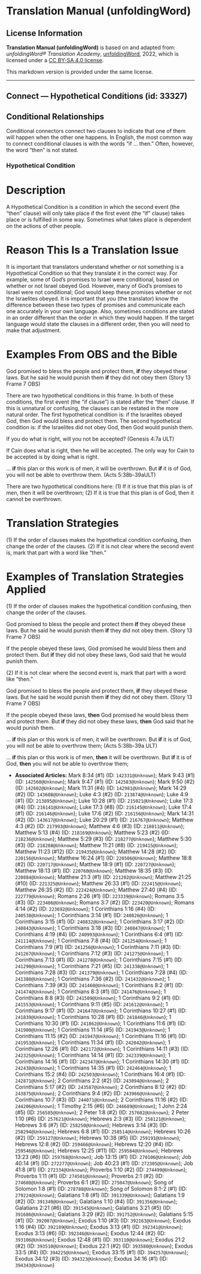 # Translation Manual (unfoldingWord)

## License Information

**Translation Manual (unfoldingWord)** is based on and adapted from: _unfoldingWord® Translation Academy_, [unfoldingWord](https://unfoldingword.org/utw), 2022, which is licensed under a [CC BY-SA 4.0 license](https://creativecommons.org/licenses/by-sa/4.0/legalcode.en).

This markdown version is provided under the same license.



--------------------------------

## Connect — Hypothetical Conditions (id: 33327)

Conditional Relationships
-------------------------

Conditional connectors connect two clauses to indicate that one of them will happen when the other one happens. In English, the most common way to connect conditional clauses is with the words “if … then.” Often, however, the word “then” is not stated.

### Hypothetical Condition

Description
===========

A Hypothetical Condition is a condition in which the second event (the “then” clause) will only take place if the first event (the “if” clause) takes place or is fulfilled in some way. Sometimes what takes place is dependent on the actions of other people.

Reason This Is a Translation Issue
==================================

It is important that translators understand whether or not something is a Hypothetical Condition so that they translate it in the correct way. For example, some of God’s promises to Israel were conditional, based on whether or not Israel obeyed God. However, many of God’s promises to Israel were not conditional; God would keep these promises whether or not the Israelites obeyed. It is important that you (the translator) know the difference between these two types of promises and communicate each one accurately in your own language. Also, sometimes conditions are stated in an order different than the order in which they would happen. If the target language would state the clauses in a different order, then you will need to make that adjustment.

Examples From OBS and the Bible
===============================

God promised to bless the people and protect them, **if** they obeyed these laws. But he said he would punish them **if** they did not obey them (Story 13 Frame 7 OBS)

There are two hypothetical conditions in this frame. In both of these conditions, the first event (the “if clause”) is stated after the “then” clause. If this is unnatural or confusing, the clauses can be restated in the more natural order. The first hypothetical condition is: if the Israelites obeyed God, then God would bless and protect them. The second hypothetical condition is: if the Israelites did not obey God, then God would punish them.

If you do what is right, will you not be accepted? (Genesis 4:7a ULT)

If Cain does what is right, then he will be accepted. The only way for Cain to be accepted is by doing what is right.

… **if** this plan or this work is of men, it will be overthrown. But **if** it is of God, you will not be able to overthrow them. (Acts 5:38b\-39aULT)

There are two hypothetical conditions here: (1\) If it is true that this plan is of men, then it will be overthrown; (2\) If it is true that this plan is of God, then it cannot be overthrown.

Translation Strategies
======================

(1\) If the order of clauses makes the hypothetical condition confusing, then change the order of the clauses. (2\) If it is not clear where the second event is, mark that part with a word like “then.”

Examples of Translation Strategies Applied
==========================================

(1\) If the order of clauses makes the hypothetical condition confusing, then change the order of the clauses.

God promised to bless the people and protect them **if** they obeyed these laws. But he said he would punish them **if** they did not obey them. (Story 13 Frame 7 OBS)

If the people obeyed these laws, God promised he would bless them and protect them. But **if** they did not obey these laws, God said that he would punish them.

(2\) If it is not clear where the second event is, mark that part with a word like “then.”

God promised to bless the people and protect them, **if** they obeyed these laws. But he said he would punish them **if** they did not obey them. (Story 13 Frame 7 OBS)

If the people obeyed these laws, **then** God promised he would bless them and protect them. But **if** they did not obey these laws, **then** God said that he would punish them.

… **if** this plan or this work is of men, it will be overthrown. But **if** it is of God, you will not be able to overthrow them; (Acts 5:38b\-39a ULT)

… **if** this plan or this work is of men, **then** it will be overthrown. But **if** it is of God, **then** you will not be able to overthrow them;

* **Associated Articles:** Mark 8:34 (#1) (ID: `142331@Unknown`); Mark 9:43 (#1) (ID: `142560@Unknown`); Mark 9:47 (#1) (ID: `142583@Unknown`); Mark 9:50 (#2) (ID: `142602@Unknown`); Mark 11:31 (#4) (ID: `142981@Unknown`); Mark 14:29 (#2) (ID: `143608@Unknown`); Luke 4:3 (#2) (ID: `213874@Unknown`); Luke 4:9 (#1) (ID: `213895@Unknown`); Luke 10:28 (#1) (ID: `215021@Unknown`); Luke 17:3 (#4) (ID: `216141@Unknown`); Luke 17:3 (#8) (ID: `216145@Unknown`); Luke 17:4 (#1) (ID: `216146@Unknown`); Luke 17:6 (#2) (ID: `216156@Unknown`); Mark 14:31 (#2) (ID: `143617@Unknown`); Luke 20:29 (#1) (ID: `216767@Unknown`); Matthew 4:3 (#2) (ID: `217993@Unknown`); Matthew 4:6 (#3) (ID: `218011@Unknown`); Matthew 5:13 (#4) (ID: `218169@Unknown`); Matthew 5:23 (#2) (ID: `218236@Unknown`); Matthew 5:29 (#3) (ID: `218277@Unknown`); Matthew 5:30 (#3) (ID: `218288@Unknown`); Matthew 11:21 (#8) (ID: `219415@Unknown`); Matthew 11:23 (#12) (ID: `219435@Unknown`); Matthew 14:28 (#2) (ID: `220156@Unknown`); Matthew 16:24 (#1) (ID: `220506@Unknown`); Matthew 18:8 (#2) (ID: `220717@Unknown`); Matthew 18:9 (#1) (ID: `220727@Unknown`); Matthew 18:13 (#1) (ID: `220760@Unknown`); Matthew 18:35 (#3) (ID: `220884@Unknown`); Matthew 21:3 (#1) (ID: `221202@Unknown`); Matthew 21:25 (#10) (ID: `221325@Unknown`); Matthew 26:33 (#1) (ID: `222415@Unknown`); Matthew 26:35 (#2) (ID: `222424@Unknown`); Matthew 27:40 (#4) (ID: `222779@Unknown`); Romans 2:26 (#1) (ID: `223339@Unknown`); Romans 3:5 (#3) (ID: `223406@Unknown`); Romans 3:7 (#2) (ID: `223420@Unknown`); Romans 4:14 (#2) (ID: `223692@Unknown`); 1 Corinthians 1:16 (#4) (ID: `240538@Unknown`); 1 Corinthians 3:14 (#1) (ID: `240826@Unknown`); 1 Corinthians 3:15 (#1) (ID: `240832@Unknown`); 1 Corinthians 3:17 (#2) (ID: `240843@Unknown`); 1 Corinthians 3:18 (#3) (ID: `240847@Unknown`); 1 Corinthians 4:19 (#4) (ID: `240993@Unknown`); 1 Corinthians 6:4 (#1) (ID: `241114@Unknown`); 1 Corinthians 7:8 (#4) (ID: `241254@Unknown`); 1 Corinthians 7:9 (#1) (ID: `241256@Unknown`); 1 Corinthians 7:11 (#3) (ID: `241267@Unknown`); 1 Corinthians 7:12 (#3) (ID: `241275@Unknown`); 1 Corinthians 7:13 (#1) (ID: `241278@Unknown`); 1 Corinthians 7:15 (#1) (ID: `241290@Unknown`); 1 Corinthians 7:21 (#5) (ID: `241338@Unknown`); 1 Corinthians 7:28 (#3) (ID: `241379@Unknown`); 1 Corinthians 7:28 (#4) (ID: `241380@Unknown`); 1 Corinthians 7:36 (#2) (ID: `241432@Unknown`); 1 Corinthians 7:39 (#3) (ID: `241460@Unknown`); 1 Corinthians 8:2 (#1) (ID: `241474@Unknown`); 1 Corinthians 8:3 (#1) (ID: `241476@Unknown`); 1 Corinthians 8:8 (#3) (ID: `241509@Unknown`); 1 Corinthians 9:2 (#1) (ID: `241553@Unknown`); 1 Corinthians 9:11 (#5) (ID: `241612@Unknown`); 1 Corinthians 9:17 (#1) (ID: `241647@Unknown`); 1 Corinthians 10:27 (#1) (ID: `241839@Unknown`); 1 Corinthians 10:28 (#1) (ID: `241846@Unknown`); 1 Corinthians 10:30 (#1) (ID: `241862@Unknown`); 1 Corinthians 11:6 (#1) (ID: `241900@Unknown`); 1 Corinthians 11:14 (#5) (ID: `241943@Unknown`); 1 Corinthians 11:15 (#2) (ID: `241947@Unknown`); 1 Corinthians 11:16 (#1) (ID: `241953@Unknown`); 1 Corinthians 11:34 (#1) (ID: `242042@Unknown`); 1 Corinthians 12:26 (#1) (ID: `242172@Unknown`); 1 Corinthians 14:11 (#3) (ID: `242325@Unknown`); 1 Corinthians 14:14 (#1) (ID: `242339@Unknown`); 1 Corinthians 14:16 (#1) (ID: `242347@Unknown`); 1 Corinthians 14:30 (#1) (ID: `242438@Unknown`); 1 Corinthians 14:35 (#1) (ID: `242464@Unknown`); 1 Corinthians 15:2 (#4) (ID: `242503@Unknown`); 1 Corinthians 16:4 (#1) (ID: `242871@Unknown`); 2 Corinthians 2:2 (#2) (ID: `243094@Unknown`); 2 Corinthians 5:17 (#2) (ID: `243587@Unknown`); 2 Corinthians 8:12 (#2) (ID: `243875@Unknown`); 2 Corinthians 9:4 (#2) (ID: `243966@Unknown`); 2 Corinthians 10:7 (#3) (ID: `244071@Unknown`); 2 Corinthians 11:16 (#2) (ID: `244206@Unknown`); 1 Timothy 2:15 (#6) (ID: `246689@Unknown`); 1 John 2:24 (#5) (ID: `256585@Unknown`); 2 Peter 1:8 (#2) (ID: `257602@Unknown`); 2 Peter 1:10 (#6) (ID: `257621@Unknown`); Hebrews 2:3 (#3) (ID: `258121@Unknown`); Hebrews 3:6 (#7) (ID: `258250@Unknown`); Hebrews 3:14 (#3) (ID: `258294@Unknown`); Hebrews 6:8 (#1) (ID: `258514@Unknown`); Hebrews 10:26 (#2) (ID: `259127@Unknown`); Hebrews 10:38 (#5) (ID: `259191@Unknown`); Hebrews 12:8 (#2) (ID: `259466@Unknown`); Hebrews 12:20 (#4) (ID: `259546@Unknown`); Hebrews 12:25 (#11) (ID: `259584@Unknown`); Hebrews 13:23 (#6) (ID: `259768@Unknown`); Job 13:15 (#1) (ID: `270106@Unknown`); Job 40:14 (#1) (ID: `272277@Unknown`); Job 40:23 (#1) (ID: `272305@Unknown`); Job 41:8 (#1) (ID: `272334@Unknown`); Proverbs 1:10 (#2) (ID: `274499@Unknown`); Proverbs 1:11 (#1) (ID: `274501@Unknown`); Proverbs 2:1 (#2) (ID: `274608@Unknown`); Proverbs 6:1 (#2) (ID: `275047@Unknown`); Song of Solomon 1:8 (#1) (ID: `278788@Unknown`); Song of Solomon 8:1-2 (#1) (ID: `279224@Unknown`); Galatians 1:8 (#1) (ID: `391339@Unknown`); Galatians 1:9 (#2) (ID: `391349@Unknown`); Galatians 1:10 (#4) (ID: `391356@Unknown`); Galatians 2:21 (#6) (ID: `391545@Unknown`); Galatians 3:21 (#5) (ID: `391686@Unknown`); Galatians 3:29 (#2) (ID: `391752@Unknown`); Galatians 5:15 (#1) (ID: `392007@Unknown`); Exodus 1:10 (#3) (ID: `392163@Unknown`); Exodus 1:16 (#4) (ID: `392189@Unknown`); Exodus 3:13 (#1) (ID: `392341@Unknown`); Exodus 3:13 (#6) (ID: `392346@Unknown`); Exodus 12:44 (#2) (ID: `393106@Unknown`); Exodus 12:48 (#1) (ID: `393110@Unknown`); Exodus 21:2 (#2) (ID: `393510@Unknown`); Exodus 22:1 (#2) (ID: `393580@Unknown`); Exodus 33:5 (#4) (ID: `394225@Unknown`); Exodus 33:15 (#1) (ID: `394257@Unknown`); Exodus 34:12 (#3) (ID: `394323@Unknown`); Exodus 34:16 (#1) (ID: `394343@Unknown`)

